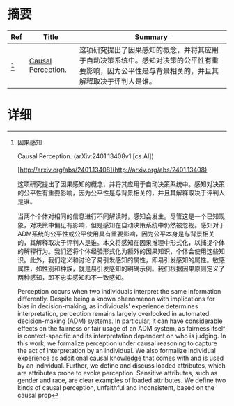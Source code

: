 # 摘要

| Ref | Title | Summary |
| --- | --- | --- |
| [^1] | [Causal Perception.](http://arxiv.org/abs/2401.13408) | 这项研究提出了因果感知的概念，并将其应用于自动决策系统中。感知对决策的公平性有重要影响，因为公平性是与背景相关的，并且其解释取决于评判人是谁。 |

# 详细

[^1]: 因果感知

    Causal Perception. (arXiv:2401.13408v1 [cs.AI])

    [http://arxiv.org/abs/2401.13408](http://arxiv.org/abs/2401.13408)

    这项研究提出了因果感知的概念，并将其应用于自动决策系统中。感知对决策的公平性有重要影响，因为公平性是与背景相关的，并且其解释取决于评判人是谁。

    

    当两个个体对相同的信息进行不同解读时，感知会发生。尽管这是一个已知现象，对决策中偏见有影响，但是感知在自动决策系统中仍然被忽视。感知对于ADM系统的公平性或公平使用具有重要影响，因为公平本身是与背景相关的，其解释取决于评判人是谁。本文将感知在因果推理中形式化，以捕捉个体的解释行为。我们还将个体经验形式化为额外的因果知识，个体会使用这些知识。此外，我们定义和讨论了易引发感知的属性，即易引发感知的属性。敏感属性，如性别和种族，就是易引发感知的明确示例。我们根据因果原则定义了两种感知，即不忠实感知和不一致感知。

    Perception occurs when two individuals interpret the same information differently. Despite being a known phenomenon with implications for bias in decision-making, as individuals' experience determines interpretation, perception remains largely overlooked in automated decision-making (ADM) systems. In particular, it can have considerable effects on the fairness or fair usage of an ADM system, as fairness itself is context-specific and its interpretation dependent on who is judging. In this work, we formalize perception under causal reasoning to capture the act of interpretation by an individual. We also formalize individual experience as additional causal knowledge that comes with and is used by an individual. Further, we define and discuss loaded attributes, which are attributes prone to evoke perception. Sensitive attributes, such as gender and race, are clear examples of loaded attributes. We define two kinds of causal perception, unfaithful and inconsistent, based on the causal prop
    

